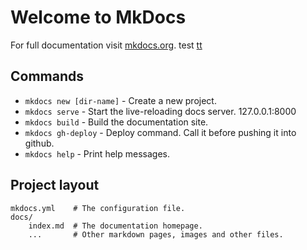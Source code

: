 # Welcome to MkDocs

For full documentation visit [mkdocs.org](https://mkdocs.org).
test [tt](./index.md)

## Commands

* `mkdocs new [dir-name]` - Create a new project.
* `mkdocs serve` - Start the live-reloading docs server. 127.0.0.1:8000
* `mkdocs build` - Build the documentation site.
* `mkdocs gh-deploy` - Deploy command. Call it before pushing it into github. 
* `mkdocs help` - Print help messages.

## Project layout

    mkdocs.yml    # The configuration file.
    docs/
        index.md  # The documentation homepage.
        ...       # Other markdown pages, images and other files.
